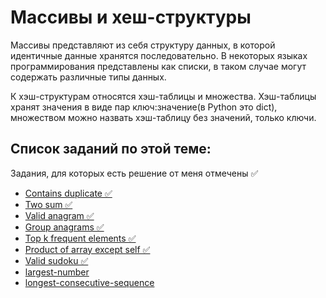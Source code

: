 # Массивы и хеш-структуры

Массивы представляют из себя структуру данных, в которой идентичные данные хранятся последовательно. В некоторых языках программирования представлены как списки, в таком случае могут содержать различные типы данных. 

К хэш-структурам относятся хэш-таблицы и множества. Хэш-таблицы хранят значения в виде пар ключ:значение(в Python это dict), множеством можно назвать хэш-таблицу без значений, только ключи.

## Список заданий по этой теме:

Задания, для которых есть решение от меня отмечены ✅ 

* [Contains duplicate ✅](contains_duplicate.md)
* [Two sum ✅](two_sum.md)
* [Valid anagram ✅](valid_anagram.md)
* [Group anagrams ✅](group_anagrams.md)
* [Top k frequent elements ✅](top_k_frequent_elements.md)
* [Product of array except self ✅](product_of_array_except_self.md)
* [Valid sudoku ✅](valid_sudoku.md)
* [largest-number](https://leetcode.com/problems/largest-number/description/)
* [longest-consecutive-sequence](https://leetcode.com/problems/longest-consecutive-sequence/)

